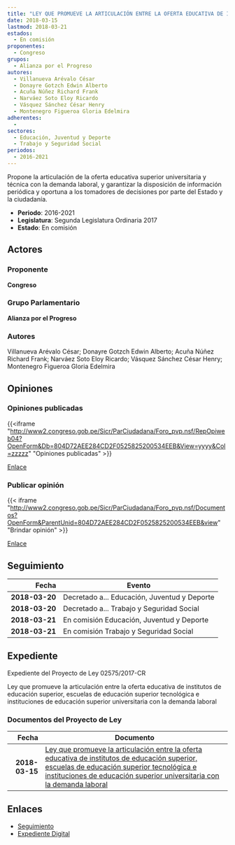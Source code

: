 ```yaml
---
title: "LEY QUE PROMUEVE LA ARTICULACIÓN ENTRE LA OFERTA EDUCATIVA DE INSTITUTOS DE EDUCACIÓN SUPERIOR, ESCUELAS DE EDUCACIÓN SUPERIOR TECNOLÓGICA E INSTITUCIONES DE EDUCACIÓN SUPERIOR UNIVERSITARIO CON LA DEMANDA LABORAL"
date: 2018-03-15
lastmod: 2018-03-21
estados: 
  - En comisión
proponentes: 
  - Congreso
grupos: 
  - Alianza por el Progreso
autores: 
  - Villanueva Arévalo César
  - Donayre Gotzch Edwin Alberto
  - Acuña Núñez Richard Frank
  - Narváez Soto Eloy Ricardo
  - Vásquez Sánchez César Henry
  - Montenegro Figueroa Gloria Edelmira
adherentes: 
  - 
sectores: 
  - Educación, Juventud y Deporte
  - Trabajo y Seguridad Social
periodos: 
  - 2016-2021
---
```


Propone la articulación de la oferta educativa superior universitaria y técnica con la demanda laboral, y garantizar la disposición de información periódica y oportuna a los tomadores de decisiones por parte del Estado y la ciudadanía.

- **Periodo**: 2016-2021
- **Legislatura**: Segunda Legislatura Ordinaria 2017
- **Estado**: En comisión

## Actores

### Proponente

**Congreso**

### Grupo Parlamentario

**Alianza por el Progreso**

### Autores

Villanueva Arévalo César; Donayre Gotzch Edwin Alberto; Acuña Núñez Richard Frank; Narváez Soto Eloy Ricardo; Vásquez Sánchez César Henry; Montenegro Figueroa Gloria Edelmira


## Opiniones

### Opiniones publicadas

{{<iframe "http://www2.congreso.gob.pe/Sicr/ParCiudadana/Foro_pvp.nsf/RepOpiweb04?OpenForm&Db=804D72AEE284CD2F0525825200534EEB&View=yyyy&Col=zzzzz" "Opiniones publicadas" >}}

[Enlace](http://www2.congreso.gob.pe/Sicr/ParCiudadana/Foro_pvp.nsf/RepOpiweb04?OpenForm&Db=804D72AEE284CD2F0525825200534EEB&View=yyyy&Col=zzzzz)
### Publicar opinión

{{< iframe "http://www2.congreso.gob.pe/Sicr/ParCiudadana/Foro_pvp.nsf/Documentos?OpenForm&ParentUnid=804D72AEE284CD2F0525825200534EEB&view" "Brindar opinión" >}}

[Enlace](http://www2.congreso.gob.pe/Sicr/ParCiudadana/Foro_pvp.nsf/Documentos?OpenForm&ParentUnid=804D72AEE284CD2F0525825200534EEB&view)

## Seguimiento

| Fecha | Evento |
|------:|--------|
| **2018-03-20** | Decretado a... Educación, Juventud y Deporte|
| **2018-03-20** | Decretado a... Trabajo y Seguridad Social|
| **2018-03-21** | En comisión Educación, Juventud y Deporte|
| **2018-03-21** | En comisión Trabajo y Seguridad Social|


## Expediente

Expediente del Proyecto de Ley 02575/2017-CR

Ley que promueve la articulación entre la oferta educativa de institutos de educación superior, escuelas de educación superior tecnológica e instituciones de educación superior universitaria con la demanda laboral


### Documentos del Proyecto de Ley

| Fecha | Documento |
|------:|--------|
| **2018-03-15** | [Ley que promueve la articulación entre la oferta educativa de institutos de educación superior, escuelas de educación superior tecnológica e instituciones de educación superior universitaria con la demanda laboral](http://www.leyes.congreso.gob.pe/Documentos/2016_2021/Proyectos_de_Ley_y_de_Resoluciones_Legislativas/PL0257520180315.pdf) |

## Enlaces 

- [Seguimiento](http://www2.congreso.gob.pehttp://www2.congreso.gob.pe/Sicr/TraDocEstProc/CLProLey2016.nsf/f7fff46988ca05b1052578e100829cc7/0af4a74d4064f71005258252005e2ae6?OpenDocument)
- [Expediente Digital](http://www2.congreso.gob.pehttp://www2.congreso.gob.pe/Sicr/TraDocEstProc/CLProLey2016.nsf/f7fff46988ca05b1052578e100829cc7/0af4a74d4064f71005258252005e2ae6?OpenDocument&Click=05257FB7005EB655.eb71d0cf91d8294e05256cdf006b5706/$Body/0.1C6C)
